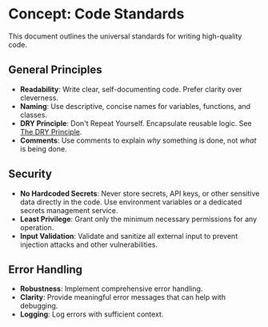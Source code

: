 # Concept: Code Standards

This document outlines the universal standards for writing high-quality code.

## General Principles

- **Readability**: Write clear, self-documenting code. Prefer clarity over cleverness.
- **Naming**: Use descriptive, concise names for variables, functions, and classes.
- **DRY Principle**: Don't Repeat Yourself. Encapsulate reusable logic. See [The DRY Principle](./dry-principle.md).
- **Comments**: Use comments to explain *why* something is done, not *what* is being done.

## Security

- **No Hardcoded Secrets**: Never store secrets, API keys, or other sensitive data directly in the code. Use environment variables or a dedicated secrets management service.
- **Least Privilege**: Grant only the minimum necessary permissions for any operation.
- **Input Validation**: Validate and sanitize all external input to prevent injection attacks and other vulnerabilities.

## Error Handling

- **Robustness**: Implement comprehensive error handling.
- **Clarity**: Provide meaningful error messages that can help with debugging.
- **Logging**: Log errors with sufficient context.
